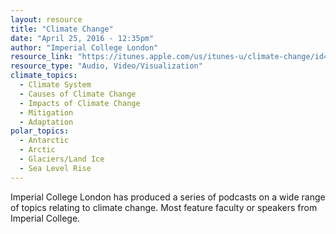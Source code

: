 ```yaml
---
layout: resource
title: "Climate Change"
date: "April 25, 2016 - 12:35pm"
author: "Imperial College London"
resource_link: "https://itunes.apple.com/us/itunes-u/climate-change/id415328675?mt=10"
resource_type: "Audio, Video/Visualization"
climate_topics:
  - Climate System
  - Causes of Climate Change
  - Impacts of Climate Change
  - Mitigation
  - Adaptation
polar_topics:
  - Antarctic
  - Arctic
  - Glaciers/Land Ice
  - Sea Level Rise
---
```


Imperial College London has produced a series of podcasts on a wide range of topics relating to climate change. Most feature faculty or speakers from Imperial College.